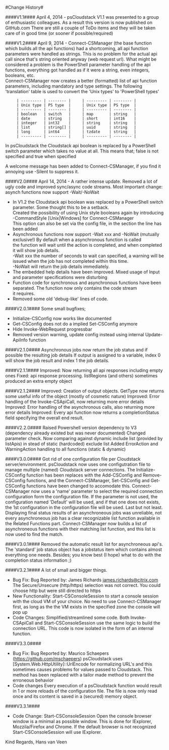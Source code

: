#Change History#

####V1.1####
April 4, 2014 - psCloudstack V1.1 was presented to a group of enthusiastic colleagues. As a result this version is now published on GitHub.com
There are still a couple of ToDo items and they will be taken care of in good time (or sooner if possible/required)

####V1.2####
April 9, 2014 - Connect-CSManager (the base function which builds all the api functions) had a shortcoming, all api function parameters were handled as strings. 
This is no problem for the actual api call since that's string oriented anyway (web request url). What might be considered a problem is the PowerShell parameter 
handling of the api functions, everything got handled as if it were a string, even integers, booleans, etc.  
Connect-CSManager now creates a better (formatted) list of api function parameters, including mandatory and type settings. The following 'translation' 
table is used to convert the 'Unix types' to 'PowerShell types'

         | --------- | -------- |     | --------- | -------- |
         | Unix type | PS type  |     | Unix type | PS type  |
         | --------- | -------- |     | --------- | -------- |
         | boolean   | switch   |     | map       | string   |
         | date      | string   |     | short     | int16    |
         | integer   | int32    |     | string    | string   |
         | list      | string[] |     | uuid      | string   |
         | long      | int64    |     | tzdate    | string   |
         | --------- | -------- |     | --------- | -------- |

In psCloudstack the Cloudstack api boolean is replaced by a PowerShell switch parameter which takes no value at all.
This means that; false is not specified and true when specified

A welcome message has been added to Connect-CSManager, if you find it annoying use -Silent to suppress it.

####V2.0####
April 14, 2014 - A rather intense update. Removed a lot of ugly code and improved sync/async code streams.
Most important change: asynch functions now support -Wait/-NoWait
- In V1.2 the Cloudstack api boolean was replaced by a PowerShell switch parameter. Some thought this to be a setback.  
  Created the possibility of using Unix style booleans again by introducing -CommandStyle [Unix|Windows] for Connect-CSManager  
  This option can also be set via the config file, in the <connect> section the line <command style="xxxxxx" /> has been added  
- Asynchronous functions now support -Wait xxx and -NoWait (mutually exclusive!) By default when a asynchronous function is called  
  the function will wait until the action is completed, and when completed it will show job details.  
  -Wait xxx the number of seconds to wait can specified, a warning will be issued when the job has not completed within this time.  
  -NoWait will return the job details immediately.
- The embedded help details have been improved. Mixed usage of Input and parameter specifications were disturbing
- Function code for synchronous and asynchronous functions have been separated. The function now only contains the code stream  
  it requires.
- Removed some old 'debug-like' lines of code.

####V2.0.1####
Some small bugfixes;
- Initialize-CSConfig now works like documented
- Get-CSConfig does not do a implied Set-CSConfig anymore
- Hide Invoke-WebRequest progressbar
- Removed version warning, update config instead using internal Update-ApiInfo function

####V2.1.0####
Asynchronous jobs now return the job status and if possible the resulting job details
If output is assigned to a variable, index 0 will show the job result and index 1 the job details.

####V2.1.1####
Improved: Now returning all api responses including empty ones
Fixed: api response processing. listRegions (and others) sometimes produced an extra empty object

####V2.1.2####
Improved: Creation of output objects. GetType now returns some useful info of the object (mostly of cosmetic nature)
Improved: Error handling of the Invoke-CSApiCall, now returning more error details
Improved: Error handling of the asynchronous calls, also returning more error details
Improved: Every api function now returns a completionStatus field specifying the overall end result.

####V2.2.0####
Raised Powershell version dependency to V3 (dependency already existed but was never documented)
Changed parameter check. Now comparing against dynamic include list (provided by listApis) in stead of static (hardcoded) exclude list
Added ErrorAction and WarningAction handling to all functions (static & dynamic)

####V3.0.0####
Got rid of one configuration file per Cloudstack server/environment. psCloudstack now uses one configutration file to manage multiple
(named) Cloudstack server connections. The Initialize-CSConfig function has been replaces with the Add-CSConfig and Remove-CSConfig
functions, and the Connect-CSManager, Set-CSConfig and Get-CSConfig functions have been changed to accomodate this.
Connect-CSManager now uses a 'name' parameter to select the required connection configuration form the configuration file.
If the parameter is not used, the configuration named 'Default' will be used, and if that one does not exists, the 1st configuration
in the configuration file will be used.
Last but not least. Displaying final status results of an asynchroneous jobs was unreliable, not every asynchroneous job has a clear
recognizable list function available in the Related Functions part. Connect-CSManager now builds a list of asynchroneous functions
with their matching list function, and this list is now used to find the match.

####V3.0.1####
Removed the automatic result list for asynchroneous api's. The 'standard' job status object has a jobstatus item which contains almost everything one needs.
Besides; you know best (I hope) what to do with the completion status information ;)

####V3.2.1####
A lot of small and bigger things.
- Bug Fix:
  Bug Reported by: James Richards <james.richards@citrix.com>
  The Secure/Unsecure (http/https) selection was not correct. You could choose http but were still directed to https
- New Functionality:
  Start-CSConsoleSession to start a console session with the cloud VM of your choice. No need to use Connect-CSManager first,
  as long as the the VM exists in the specified zone the console will pop up
- Code Changes:
  Simplified/streamlined some code. Both Invoke-CSApiCall and Start-CSConsoleSession use the same logic to build the connection URL.
  This code is now isolated in the form of an internal function.

####V3.3.0####
- Bug Fix:
  Bug Reported by: Maurico Schaepers (https://github.com/mschaepers)
  psCloudstack uses [System.Web.HttpUtility]::UrlEncode for normalizing URL's and this sometimes causes problems for values passed to Cloudstack.
  This method has been replaced with a tailor made method to prevent the erroneous behavior
- Code changes
  Every execution of a psCloudstack function would result in 1 or more reloads of the configuration file. The file is now only read once and its
  content is saved in a (secured) memory object.

####V3.3.1####
- Code Change: Start-CSConsoleSession
  Open the console browser window is a minimal as possible window. This is done for IExplorer, Mozzila/Firefox and Chrome.
  If the default browser is not recognized Start-CSConsoleSession will use IExplorer.

Kind Regards,
Hans van Veen
